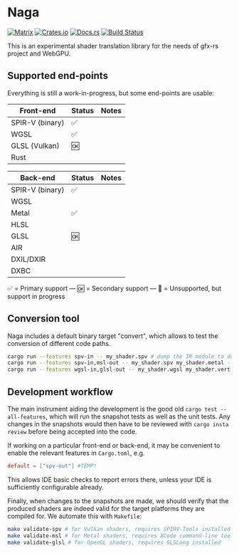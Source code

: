 # Naga

[![Matrix](https://img.shields.io/badge/Matrix-%23naga%3Amatrix.org-blueviolet.svg)](https://matrix.to/#/#naga:matrix.org)
[![Crates.io](https://img.shields.io/crates/v/naga.svg?label=naga)](https://crates.io/crates/naga)
[![Docs.rs](https://docs.rs/naga/badge.svg)](https://docs.rs/naga)
[![Build Status](https://github.com/gfx-rs/naga/workflows/pipeline/badge.svg)](https://github.com/gfx-rs/naga/actions)

This is an experimental shader translation library for the needs of gfx-rs project and WebGPU.

## Supported end-points

Everything is still a work-in-progress, but some end-points are usable:

Front-end       |       Status       | Notes |
--------------- | ------------------ | ----- |
SPIR-V (binary) | :white_check_mark: |       |
WGSL            | :white_check_mark: |       |
GLSL (Vulkan)   | :ok:               |       |
Rust            |                    |       |

Back-end        |       Status       | Notes |
--------------- | ------------------ | ----- |
SPIR-V (binary) | :white_check_mark: |       |
WGSL            |                    |       |
Metal           | :white_check_mark: |       |
HLSL            |                    |       |
GLSL            | :ok:               |       |
AIR             |                    |       |
DXIL/DXIR       |                    |       |
DXBC            |                    |       |

:white_check_mark: = Primary support — :ok: = Secondary support — :construction: = Unsupported, but support in progress

## Conversion tool

Naga includes a default binary target "convert", which allows to test the conversion of different code paths.
```bash
cargo run --features spv-in -- my_shader.spv # dump the IR module to debug output
cargo run --features spv-in,msl-out -- my_shader.spv my_shader.metal --flow-dir flow-dir # convert the SPV to Metal, also dump the SPIR-V flow graph to `flow-dir`
cargo run --features wgsl-in,glsl-out -- my_shader.wgsl my_shader.vert --profile es310 # convert the WGSL to GLSL vertex stage under ES 3.20 profile
```

## Development workflow

The main instrument aiding the development is the good old `cargo test --all-features`,
which will run the snapshot tests as well as the unit tests.
Any changes in the snapshots would then have to be reviewed with `cargo insta review`
before being accepted into the code.

If working on a particular front-end or back-end, it may be convenient to
enable the relevant features in `Cargo.toml`, e.g.
```toml
default = ["spv-out"] #TEMP!
```
This allows IDE basic checks to report errors there, unless your IDE is sufficiently configurable already.

Finally, when changes to the snapshots are made, we should verify that the produced shaders
are indeed valid for the target platforms they are compiled for. We automate this with `Makefile`:
```bash
make validate-spv # for Vulkan shaders, requires SPIRV-Tools installed
make validate-msl # for Metal shaders, requires XCode command-line tools installed
make validate-glsl # for OpenGL shaders, requires GLSLang installed
```
